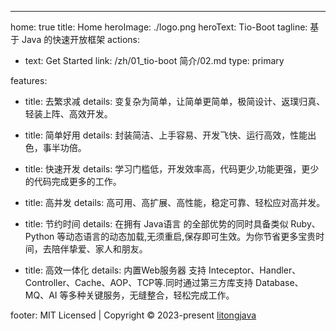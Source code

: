 ---

home: true
title: Home
heroImage: ./logo.png
heroText: Tio-Boot
tagline: 基于 Java 的快速开放框架
actions:

- text: Get Started
  link: /zh/01_tio-boot 简介/02.md
  type: primary

features:

- title: 去繁求减
  details: 变复杂为简单，让简单更简单，极简设计、返璞归真、轻装上阵、高效开发。

- title: 简单好用
  details: 封装简洁、上手容易、开发飞快、运行高效，性能出色，事半功倍。

- title: 快速开发
  details: 学习门槛低，开发效率高，代码更少,功能更强，更少的代码完成更多的工作。

- title: 高并发
  details: 高可用、高扩展、高性能，稳定可靠、轻松应对高并发。

- title: 节约时间
  details: 在拥有 Java语言 的全部优势的同时具备类似 Ruby、Python 等动态语言的动态加载,无须重启,保存即可生效。为你节省更多宝贵时间，去陪伴挚爱、家人和朋友。

- title: 高效一体化
  details: 内置Web服务器 支持 Inteceptor、Handler、Controller、Cache、AOP、TCP等.同时通过第三方库支持 Database、MQ、AI 等多种关键服务，无缝整合，轻松完成工作。

footer: MIT Licensed | Copyright © 2023-present [litongjava](https://github.com/litongjava)
